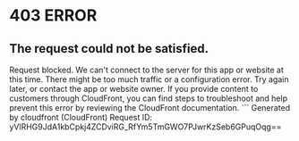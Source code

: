 # 403 ERROR

## The request could not be satisfied.

Request blocked. We can't connect to the server for this app or website at this time. There might be too much traffic or a configuration error. Try again later, or contact the app or website owner. If you provide content to customers through CloudFront, you can find steps to troubleshoot and help prevent this error by reviewing the CloudFront documentation. ```
Generated by cloudfront (CloudFront)
Request ID: yVlRHG9JdA1kbCpkj4ZCDviRG_RfYm5TmGWO7PJwrKzSeb6GPuqOqg==

```

